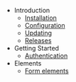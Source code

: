 - Introduction
    - [Installation](en/installation)
    - [Configuration](en/configuration)
    - [Updating](en/update)
    - [Releases](en/releases)
- Getting Started
    - [Authentication](en/authentication)
- Elements
    - [Form elements](en/form-element)
